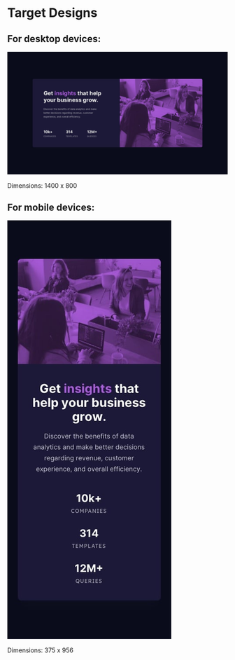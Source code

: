 # Target Designs

## For desktop devices:

![](./desktop-design.jpg)

Dimensions: 1400 x 800

## For mobile devices:

![](./mobile-design.jpg)

Dimensions: 375 x 956